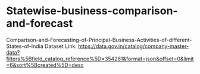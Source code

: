 # Statewise-business-comparison-and-forecast
Comparison-and-Forecasting-of-Principal-Business-Activities-of-different-States-of-India
Dataset Link: https://data.gov.in/catalog/company-master-data?filters%5Bfield_catalog_reference%5D=354261&format=json&offset=0&limit=6&sort%5Bcreated%5D=desc
